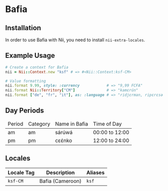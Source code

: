 <!-- This file has been generated. Source: languages/_template.md.erb -->

# Bafia

## Installation

In order to use Bafia with Nii, you need to install `nii-extra-locales`.

## Example Usage

``` ruby
# Create a context for Bafia
nii = Nii::Context.new "ksf" # => #<Nii::Context:ksf-CM>

# Value formatting
nii.format 9.99, style: :currency            # => "9,99 FCFA"
nii.format Nii::Territory["CM"]              # => "kamɛrún"
nii.format ["de", "fr", "it"], as: :language # => "ridjɛrman, ripɛrɛsǝ́, riitalyɛ́n"
```

## Day Periods


<table>
  <thead>
    <tr>
      <td>Period</td>
      <td>Category</td>
      <td>Name in Bafia</td>
      <td>Time of Day</td>
    </tr>
  </thead>
  <tbody>
    <tr>
      <td>am</td>
      <td>am</td>
      <td>sárúwá</td>
      <td>00:00 to 12:00</td>
    </tr>
    <tr>
      <td>pm</td>
      <td>pm</td>
      <td>cɛɛ́nko</td>
      <td>12:00 to 24:00</td>
    </tr>
  </tbody>
</table>



## Locales

<table>
  <thead>
    <tr>
      <th>Locale Tag</th>
      <th>Description</th>
      <th>Aliases</th>
    </tr>
  </thead>
  <tbody>
    <tr>
      <td><code>ksf-CM</code></td>
      <td>Bafia (Cameroon)</td>
      <td><code>ksf</code></td>
    </tr>
  </tbody>
</table>

